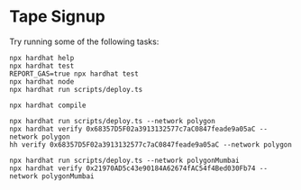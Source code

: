 # Tape Signup

Try running some of the following tasks:

```shell
npx hardhat help
npx hardhat test
REPORT_GAS=true npx hardhat test
npx hardhat node
npx hardhat run scripts/deploy.ts
```

```
npx hardhat compile
```

```
npx hardhat run scripts/deploy.ts --network polygon 
npx hardhat verify 0x68357D5F02a3913132577c7aC0847feade9a05aC --network polygon
hh verify 0x68357D5F02a3913132577c7aC0847feade9a05aC --network polygon
```

```
npx hardhat run scripts/deploy.ts --network polygonMumbai 
npx hardhat verify 0x21970AD5c43e90184A62674fAC54f4Bed030Fb74 --network polygonMumbai 
```